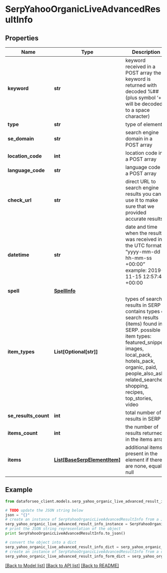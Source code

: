 # SerpYahooOrganicLiveAdvancedResultInfo


## Properties

Name | Type | Description | Notes
------------ | ------------- | ------------- | -------------
**keyword** | **str** | keyword received in a POST array the keyword is returned with decoded %## (plus symbol ‘+’ will be decoded to a space character) | [optional] 
**type** | **str** | type of element | [optional] 
**se_domain** | **str** | search engine domain in a POST array | [optional] 
**location_code** | **int** | location code in a POST array | [optional] 
**language_code** | **str** | language code in a POST array | [optional] 
**check_url** | **str** | direct URL to search engine results you can use it to make sure that we provided accurate results | [optional] 
**datetime** | **str** | date and time when the result was received in the UTC format: “yyyy-mm-dd hh-mm-ss +00:00” example: 2019-11-15 12:57:46 +00:00 | [optional] 
**spell** | [**SpellInfo**](SpellInfo.md) |  | [optional] 
**item_types** | **List[Optional[str]]** | types of search results in SERP contains types of search results (items) found in SERP. possible item types: featured_snippet, images, local_pack, hotels_pack, organic, paid, people_also_ask, related_searches, shopping, recipes, top_stories, video | [optional] 
**se_results_count** | **int** | total number of results in SERP | [optional] 
**items_count** | **int** | the number of results returned in the items array | [optional] 
**items** | [**List[BaseSerpElementItem]**](BaseSerpElementItem.md) | additional items present in the element if there are none, equals null | [optional] 

## Example

```python
from dataforseo_client.models.serp_yahoo_organic_live_advanced_result_info import SerpYahooOrganicLiveAdvancedResultInfo

# TODO update the JSON string below
json = "{}"
# create an instance of SerpYahooOrganicLiveAdvancedResultInfo from a JSON string
serp_yahoo_organic_live_advanced_result_info_instance = SerpYahooOrganicLiveAdvancedResultInfo.from_json(json)
# print the JSON string representation of the object
print SerpYahooOrganicLiveAdvancedResultInfo.to_json()

# convert the object into a dict
serp_yahoo_organic_live_advanced_result_info_dict = serp_yahoo_organic_live_advanced_result_info_instance.to_dict()
# create an instance of SerpYahooOrganicLiveAdvancedResultInfo from a dict
serp_yahoo_organic_live_advanced_result_info_form_dict = serp_yahoo_organic_live_advanced_result_info.from_dict(serp_yahoo_organic_live_advanced_result_info_dict)
```
[[Back to Model list]](../README.md#documentation-for-models) [[Back to API list]](../README.md#documentation-for-api-endpoints) [[Back to README]](../README.md)


